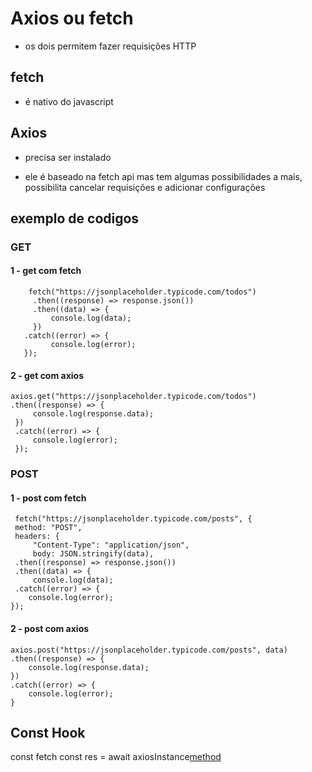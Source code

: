 
# Axios ou fetch

- os dois permitem fazer requisições HTTP

  

## fetch

- é nativo do javascript

  

## Axios

- precisa ser instalado

- ele é baseado na fetch api mas tem algumas possibilidades a mais, possibilita cancelar requisições e adicionar configurações

  
  

## exemplo de codigos

 ### GET
#### 1 - get com fetch
 

        fetch("https://jsonplaceholder.typicode.com/todos")
         .then((response) => response.json())
         .then((data) => {
	         console.log(data);
         })
       .catch((error) => {
	         console.log(error);
       });



####  2 - get com axios
    axios.get("https://jsonplaceholder.typicode.com/todos")
    .then((response) => {
	     console.log(response.data);
     })
     .catch((error) => {
	     console.log(error);
     });

 ### POST
 ####  1 - post com fetch

     fetch("https://jsonplaceholder.typicode.com/posts", {
     method: "POST",
     headers: {
	     "Content-Type": "application/json",
	     body: JSON.stringify(data),
     .then((response) => response.json())
     .then((data) => {
	     console.log(data);
     .catch((error) => {
	    console.log(error);
    });

#### 2 - post com axios

    axios.post("https://jsonplaceholder.typicode.com/posts", data)
    .then((response) => {
	    console.log(response.data);
    })
    .catch((error) => {
	    console.log(error);
	}

## Const Hook
const fetch
const res = await axiosInstance[method](url)
<!--stackedit_data:
eyJoaXN0b3J5IjpbLTI1Mjc3MTY1LDc5NjczMjI5Ml19
-->